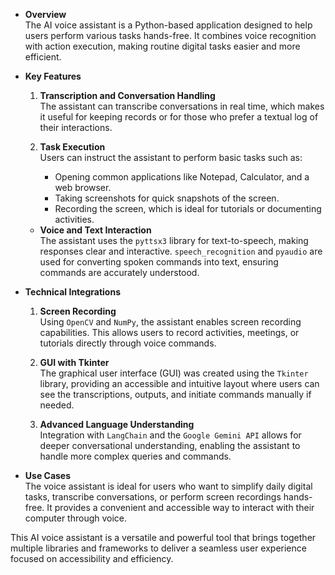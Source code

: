 - **Overview**  
  The AI voice assistant is a Python-based application designed to help users perform various tasks hands-free. It combines voice recognition with action execution, making routine digital tasks easier and more efficient.

- **Key Features**  
  1. **Transcription and Conversation Handling**  
     The assistant can transcribe conversations in real time, which makes it useful for keeping records or for those who prefer a textual log of their interactions.

  2. **Task Execution**  
     Users can instruct the assistant to perform basic tasks such as:
       - Opening common applications like Notepad, Calculator, and a web browser.
       - Taking screenshots for quick snapshots of the screen.
       - Recording the screen, which is ideal for tutorials or documenting activities.

  - **Voice and Text Interaction**  
     The assistant uses the `pyttsx3` library for text-to-speech, making responses clear and interactive. `speech_recognition` and `pyaudio` are used for converting spoken commands into text, ensuring commands are accurately understood.

- **Technical Integrations**  
  1. **Screen Recording**  
     Using `OpenCV` and `NumPy`, the assistant enables screen recording capabilities. This allows users to record activities, meetings, or tutorials directly through voice commands.

  2. **GUI with Tkinter**  
     The graphical user interface (GUI) was created using the `Tkinter` library, providing an accessible and intuitive layout where users can see the transcriptions, outputs, and initiate commands manually if needed.

  3. **Advanced Language Understanding**  
     Integration with `LangChain` and the `Google Gemini API` allows for deeper conversational understanding, enabling the assistant to handle more complex queries and commands.

- **Use Cases**  
  The voice assistant is ideal for users who want to simplify daily digital tasks, transcribe conversations, or perform screen recordings hands-free. It provides a convenient and accessible way to interact with their computer through voice. 

This AI voice assistant is a versatile and powerful tool that brings together multiple libraries and frameworks to deliver a seamless user experience focused on accessibility and efficiency.
